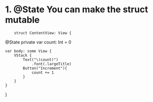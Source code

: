 # 1. @State You can make the struct mutable 

        struct ContentView: View {
    
   @State private var count: Int = 0
    
    var body: some View {
        VStack {
            Text("\(count)")
                .font(.largeTitle)
            Button("Increment"){
                count += 1
            }
        }
    }
}

